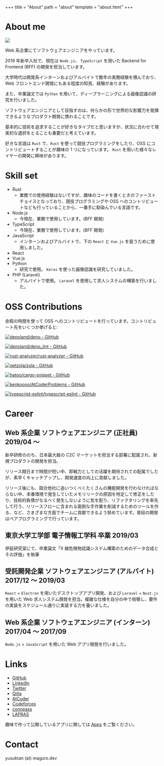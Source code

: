 +++
title = "About"
path = "about"
template = "about.html"
+++

# About me

<img src="/img/maguro.png">

Web 系企業にてソフトウェアエンジニアをやっています。

2019 年新卒入社で、現在は `Node.js`、 `TypeScript` を用いた Backend for Frontend (BFF) の開発を担当しています。

大学時代は開発系インターンおよびアルバイトで数年の実務経験を積んでおり、Web フロントエンド開発にもある程度の知見、経験があります。

また、卒業論文では `Python` を用いて、ディープラーニングによる画像認識の研究を行いました。

ソフトウェアエンジニアとして目指すのは、何らかの形で世界的な影響力を発揮できるようなプロダクト開発に携わることです。

基本的に技術を追求することが好きなタイプだと思いますが、状況に合わせて現実的な選択をとることも重要だと考えています。

好きな言語は `Rust` で、`Rust` を使って競技プログラミングをしたり、OSS にコントリビュートすることが趣味の 1 つになっています。 `Rust` を用いた様々なレイヤーの開発に興味があります。

# Skill set

- Rust
  - 業務での使用経験はないですが、趣味のコードを書くときのファーストチョイスとなっており、競技プログラミングや OSS へのコントリビュートなども行っていることから、一番手に馴染んでいる言語です。
- Node.js
  - 今現在、業務で使用しています。(BFF 開発)
- TypeScript
  - 今現在、業務で使用しています。(BFF 開発)
- JavaScript
  - インターンおよびアルバイトで、下の `React` と `Vue.js` を扱うために使用しました。
- React
- Vue.js
- Python
  - 研究で使用。 `Keras` を使った画像認識を研究していました。
- PHP (Laravel)
  - アルバイトで使用。 `Laravel` を使用して求人システムの構築を行いました。

# OSS Contributions

余暇の時間を使って OSS へのコントリビュートを行っています。コントリビュート先をいくつか挙げると:

[![denoland/deno - GitHub](https://gh-card.dev/repos/denoland/deno.svg)](https://github.com/denoland/deno)

[![denoland/deno_lint - GitHub](https://gh-card.dev/repos/denoland/deno_lint.svg)](https://github.com/denoland/deno_lint)

[![rust-analyzer/rust-analyzer - GitHub](https://gh-card.dev/repos/rust-analyzer/rust-analyzer.svg)](https://github.com/rust-analyzer/rust-analyzer)

[![getzola/zola - GitHub](https://gh-card.dev/repos/getzola/zola.svg)](https://github.com/getzola/zola)

[![hatoo/cargo-snippet - GitHub](https://gh-card.dev/repos/hatoo/cargo-snippet.svg)](https://github.com/hatoo/cargo-snippet)

[![kenkoooo/AtCoderProblems - GitHub](https://gh-card.dev/repos/kenkoooo/AtCoderProblems.svg)](https://github.com/kenkoooo/AtCoderProblems)

[![typescript-eslint/typescript-eslint - GitHub](https://gh-card.dev/repos/typescript-eslint/typescript-eslint.svg)](https://github.com/typescript-eslint/typescript-eslint)

# Career

## Web 系企業 ソフトウェアエンジニア (正社員) 2019/04 〜

新卒研修ののち、日本最大級の C2C マーケットを担当する部署に配属され、新規プロダクトの開発を担当。

リリース期日まで時間が短い中、即戦力としての活躍を期待されての配属でしたが、素早くキャッチアップし、開発速度の向上に貢献しました。

リリース後にも、競合他社に追いつくべくたくさんの機能開発を行わなければならない中、本番環境で発生していたメモリリークの原因を特定して修正をしたり、技術的負債がなるべく発生しないように気を配り、リファクタリングを率先して行う、リリースフローに含まれる面倒な手作業を削減するためのツールを作る、など、さまざまな方面でチームに貢献できるよう努めています。普段の開発はペアプログラミングで行っています。

## 東京大学工学部 電子情報工学科 卒業 2019/03

伊庭研究室にて、卒業論文「X 線危険物認識システム構築のためのデータ合成とその評価」を執筆

## 受託開発企業 ソフトウェアエンジニア (アルバイト) 2017/12 〜 2019/03

`React` + `Electron` を用いたデスクトップアプリ開発、および `Laravel` + `Nuxt.js` を用いた Web 求人システム開発を担当。複雑な仕様を自分の中で咀嚼し、要件の実装をスケジュール通りに実装する力を養いました。

## Web 系企業 ソフトウェアエンジニア (インターン) 2017/04 〜 2017/09

`Node.js` + `JavaScript` を用いた Web アプリ開発を行いました。

# Links

- <i class="fab fa-github"></i> [GitHub](https://github.com/magurotuna)
- <i class="fab fa-linkedin"></i> [LinkedIn](https://www.linkedin.com/in/yusuke-tanaka-3904a7167)
- <i class="fab fa-twitter"></i> [Twitter](https://twitter.com/yusuktan)
- [Qiita](https://qiita.com/maguro_tuna)
- [AtCoder](https://atcoder.jp/users/maguro_tuna)
- [Codeforces](https://codeforces.com/profile/maguro_tuna)
- [connpass](https://connpass.com/user/magurotuna/)
- [LAPRAS](https://lapras.com/public/4LPJBTY)

趣味で作って公開しているアプリに関しては [Apps](/apps) をご覧ください。

# Contact

yusuktan<!-- ODAYAKA --> (at) <!-- JANAI -->maguro.dev
